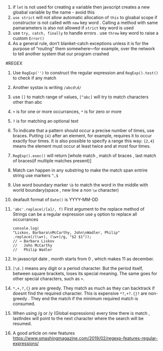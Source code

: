 1.  if `let` is not used for creating a variable then javscript creates a new gloabal variable by the name - avoid this
2.  `use strict` will not allow automatic allocation of `this` to gloabal scope if constructor is not called with `new` key word . Calling a method with same pamarameters is also not allowed if `strict` key word is used
3. use `try, catch, finally` to handle errors . use `throw` key word to raise a custom `Error()`
4.  As a general rule, don’t blanket-catch exceptions unless it is for the purpose of “routing” them somewhere—for example, over the network to tell another system that our program crashed

#REGEX

1.  Use `RegExp('')` to construct the regular expression and `RegExp().test()` to check if any match
2. Another systax is writing `/abcd\d/`
3. use `[]` to match range of values, `[^abc]` will try to match characters other than abc
4.  `+` is for one or more occurrances, `*` is for zero or more
5. `?` is for matching an optional text 
        
6. To indicate that a pattern should occur a precise number of times, use braces. Putting `{4}` 
after an element, for example, requires it to occur exactly four times. It is also possible to specify a range this way: `{2,4}` means the element must occur at least twice and at most four times.

7.  `RegExp().exec()` will return  [whole match , match of braces , last match of braces(if multiple matches present)]

8. Match can happen in any substring  to make the match span entrire string use markers `^,$`
10. Use word boundary marker `\b` to match the word in the middle with world boundary(space , new line a non `\w` character)
11. deafault format of    `Date()` is YYYY-MM-DD
12. `'abc'.replace(/[a]/, f)` First argument to the replace method of Strings can be a regular expression use `g` option to replace all occurrances 

        console.log(
        "Liskov, Barbara\nMcCarthy, John\nWadler, Philip"
        .replace(/(\w+), (\w+)/g, "$2 $1"));
        // → Barbara Liskov
        //   John McCarthy
        //   Philip Wadler
13. In javascript date , month starts from 0 , which makes 11 as december.

14. `[\d.]` means any digit or a period character. But the period itself, between square brackets, loses its special meaning. The same goes for other special characters, such as `+`.

15. `*,+,?,{}` are are greedy. They match as much as they can backtrack if doesnt find the required character. This is expensive `*?,+?.{}?` are non-greedy . They end the match if the minimum required match is consumed.

16. When using /g or /y (Global expressions) every time there is match , lastIndex will point to the next character where the search will be resumed.

17. A good article on new features https://www.smashingmagazine.com/2019/02/regexp-features-regular-expressions/